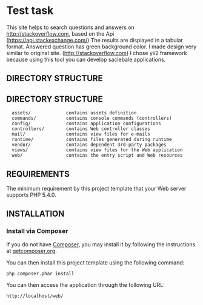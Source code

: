 Test task
============================
This site helps to search questions and answers on http://stackoverflow.com, based on the Api (https://api.stackexchange.com/)
The results are displayed in a tabular format. Answered question has green background color.
I made design very similar to original site. (http://stackoverflow.com)
I chose yii2 framework because using this tool you can develop saclebale applications.


DIRECTORY STRUCTURE
-------------------


DIRECTORY STRUCTURE
-------------------

      assets/             contains assets definition
      commands/           contains console commands (controllers)
      config/             contains application configurations
      controllers/        contains Web controller classes
      mail/               contains view files for e-mails
      runtime/            contains files generated during runtime
      vendor/             contains dependent 3rd-party packages
      views/              contains view files for the Web application
      web/                contains the entry script and Web resources

REQUIREMENTS
------------

The minimum requirement by this project template that your Web server supports PHP 5.4.0.


INSTALLATION
------------

### Install via Composer

If you do not have [Composer](http://getcomposer.org/), you may install it by following the instructions
at [getcomposer.org](http://getcomposer.org/doc/00-intro.md#installation-nix).

You can then install this project template using the following command:

~~~
php composer.phar install
~~~

You can then access the application through the following URL:
~~~
http://localhost/web/
~~~

